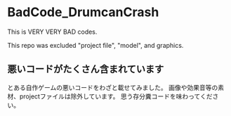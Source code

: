 # BadCode_DrumcanCrash

This is VERY VERY BAD codes.

This repo was excluded "project file", "model", and graphics.

## 悪いコードがたくさん含まれています

とある自作ゲームの悪いコードをわざと載せてみました。
画像や効果音等の素材、projectファイルは除外しています。
思う存分糞コードを味わってください。

